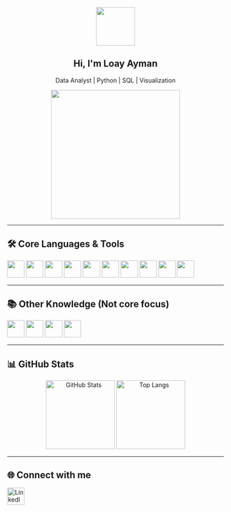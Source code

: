 <!-- Header Section -->
<div align="center">
  <img src="https://media.giphy.com/media/hvRJCLFzcasrR4ia7z/giphy.gif" width="90"/>

  ## Hi, I'm Loay Ayman
  Data Analyst | Python | SQL | Visualization

  <img src="https://media.giphy.com/media/qgQUggAC3Pfv687qPC/giphy.gif" width="300"/>
</div>

---

## 🛠️ Core Languages & Tools
<p align="left">
  <img src="https://cdn.jsdelivr.net/gh/devicons/devicon/icons/python/python-original.svg" width="40" height="40"/>
  <img src="https://cdn.jsdelivr.net/gh/devicons/devicon/icons/pandas/pandas-original.svg" width="40" height="40"/>
  <img src="https://img.icons8.com/color/48/000000/numpy.png" width="40" height="40"/> <!-- NumPy -->
  <img src="https://img.icons8.com/color/48/000000/matplotlib.png" width="40" height="40"/> <!-- Matplotlib -->
  <img src="https://cdn.jsdelivr.net/gh/devicons/devicon/icons/mysql/mysql-original.svg" width="40" height="40"/>
  <img src="https://cdn.jsdelivr.net/gh/devicons/devicon/icons/linux/linux-original.svg" width="40" height="40"/>
  <img src="https://cdn.jsdelivr.net/gh/devicons/devicon/icons/git/git-original.svg" width="40" height="40"/>
  <img src="https://cdn.jsdelivr.net/gh/devicons/devicon/icons/github/github-original.svg" width="40" height="40"/>
  <img src="https://img.icons8.com/fluency/48/000000/microsoft-excel-2019.png" width="40" height="40"/> <!-- Excel -->
  <img src="https://img.icons8.com/color/48/power-bi.png" width="40" height="40"/> <!-- Power BI -->
</p>

---

## 📚 Other Knowledge (Not core focus)
<p align="left">
  <img src="https://cdn.jsdelivr.net/gh/devicons/devicon/icons/c/c-original.svg" width="40" height="40"/>
  <img src="https://cdn.jsdelivr.net/gh/devicons/devicon/icons/javascript/javascript-original.svg" width="40" height="40"/>
  <img src="https://cdn.jsdelivr.net/gh/devicons/devicon/icons/nodejs/nodejs-original.svg" width="40" height="40"/>
  <img src="https://cdn.jsdelivr.net/gh/devicons/devicon/icons/mongodb/mongodb-original.svg" width="40" height="40"/>
</p>

---

## 📊 GitHub Stats
<div align="center">
  <img src="https://github-readme-stats.vercel.app/api?username=loayayman&show_icons=true&theme=radical" alt="GitHub Stats" height="160"/>
  <img src="https://github-readme-stats.vercel.app/api/top-langs/?username=loayayman&layout=compact&theme=radical" alt="Top Langs" height="160"/>
</div>

---

## 🌐 Connect with me
<p align="left">
  <a href="https://www.linkedin.com/in/loayaymaan/" target="blank">
    <img align="center" src="https://cdn.jsdelivr.net/gh/devicons/devicon/icons/linkedin/linkedin-original.svg" alt="LinkedIn" width="40" height="40"/>
  </a>
</p>
